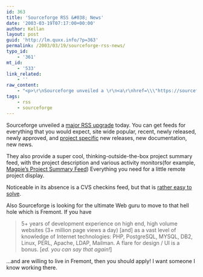 ```yaml
---
id: 363
title: 'Sourceforge RSS &#038; News'
date: '2003-03-19T07:17:00+00:00'
author: Kellan
layout: post
guid: 'http://lm.quxx.info/?p=363'
permalink: /2003/03/19/sourceforge-rss-news/
typo_id:
    - '361'
mt_id:
    - '533'
link_related:
    - ''
raw_content:
    - "<p>\r\nSourceforge unveiled a \r\n<a\r\nhref=\\\"https://sourceforge.net/docman/display_doc.php?docid=15483&group_id=1\\\">major\r\nRSS upgrade</a> today.  You can get feeds for\r\neverything that you would expect, site wide popular, recent, newly released,\r\nnewly approved, and \r\n<a href=\\\"http://sourceforge.net/export/rss2_project.php?group_id=55691\\\">project\r\nspecific</a> new releases, new documentation, new news.\r\n</p>\r\n<p>\r\nThey also provide a super cool, thinking-outside-the-box project summary feed,\r\nwith the project description and various activity monitors(for example, \r\n<a\r\nhref=\\\"http://sourceforge.net/export/rss2_projsummary.php?group_id=55691\\\">Magpie\\'s\r\nProject Summary Feed</a>)  Everything you need\r\nfor a little remote project display.\r\n</p>\r\n<p>\r\nNoticeable in its absence is a CVS checkins feed, but that is \r\n<a href=\\\"http://laughingmeme.org/cvs2rss\\\">rather easy to\r\nsolve</a>.\r\n</p>\r\n<p>\r\nAlso Sourceforge is looking for the ultimate Web guru to move to that hell hole\r\nwhich is Fremont.  If you have\r\n<blockquote>\r\n5+ years of development experience on high end, high volume websites  (3+\r\nmillion page views a day) [and] as a vast level of knowledge of Internet\r\ntechnologies:   PHP, PostgreSQL, MYSQL, DB2, Linux, PERL, Apache, LDAP,\r\nMailman.  A flare for design / UI is a bonus. [<em>ed. you can say that\r\nagain!</em>]\r\n</blockquote>\r\n...and are willing to live in Fremont, then you should apply!  I want someone I\r\nknow working there.  \r\n</p>"
tags:
    - rss
    - sourceforge
---
```


Sourceforge unveiled a [major RSS upgrade](https://sourceforge.net/docman/display_doc.php?docid=15483&group_id=1) today. You can get feeds for everything that you would expect, site wide popular, recent, newly released, newly approved, and [project specific](http://sourceforge.net/export/rss2_project.php?group_id=55691) new releases, new documentation, new news.

They also provide a super cool, thinking-outside-the-box project summary feed, with the project description and various activity monitors(for example, [Magpie’s Project Summary Feed](http://sourceforge.net/export/rss2_projsummary.php?group_id=55691)) Everything you need for a little remote project display.

Noticeable in its absence is a CVS checkins feed, but that is [rather easy to solve](http://laughingmeme.org/cvs2rss).

Also Sourceforge is looking for the ultimate Web guru to move to that hell hole which is Fremont. If you have

> 5+ years of development experience on high end, high volume websites (3+ million page views a day) \[and\] as a vast level of knowledge of Internet technologies: PHP, PostgreSQL, MYSQL, DB2, Linux, PERL, Apache, LDAP, Mailman. A flare for design / UI is a bonus. \[*ed. you can say that again!*\]

…and are willing to live in Fremont, then you should apply! I want someone I know working there.  